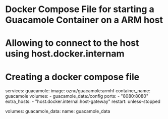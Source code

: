 # Docker Compose File for starting a Guacamole Container on a ARM host
# Allowing to connect to the host using host.docker.internam


# Creating a docker compose file
services:
  guacamole:
    image: oznu/guacamole:armhf
    container_name: guacamole
    volumes:
      - guacamole_data:/config
    ports:
      - "8080:8080"
    extra_hosts:
      - "host.docker.internal:host-gateway"
    restart: unless-stopped

volumes:
  guacamole_data:
    name: guacamole_data
